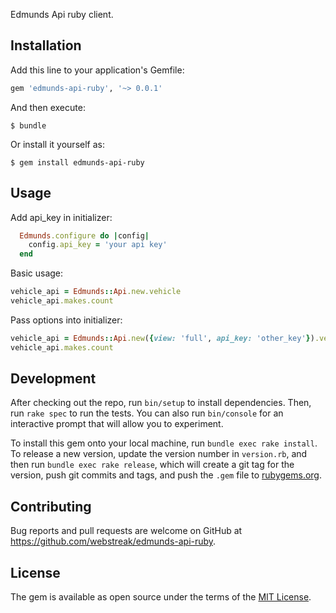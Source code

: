 Edmunds Api ruby client.

## Installation

Add this line to your application's Gemfile:

```ruby
gem 'edmunds-api-ruby', '~> 0.0.1'
```

And then execute:

    $ bundle

Or install it yourself as:

    $ gem install edmunds-api-ruby

## Usage
Add api_key in initializer:

```ruby
  Edmunds.configure do |config|
    config.api_key = 'your api key'
  end
```
Basic usage:
```ruby
vehicle_api = Edmunds::Api.new.vehicle
vehicle_api.makes.count
```
Pass options into initializer:
```ruby
vehicle_api = Edmunds::Api.new({view: 'full', api_key: 'other_key'}).vehicle
vehicle_api.makes.count
```


## Development

After checking out the repo, run `bin/setup` to install dependencies. Then, run `rake spec` to run the tests. You can also run `bin/console` for an interactive prompt that will allow you to experiment.

To install this gem onto your local machine, run `bundle exec rake install`. To release a new version, update the version number in `version.rb`, and then run `bundle exec rake release`, which will create a git tag for the version, push git commits and tags, and push the `.gem` file to [rubygems.org](https://rubygems.org).

## Contributing

Bug reports and pull requests are welcome on GitHub at https://github.com/webstreak/edmunds-api-ruby.


## License

The gem is available as open source under the terms of the [MIT License](http://opensource.org/licenses/MIT).
